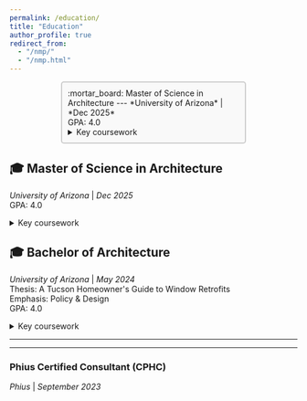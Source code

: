 ```yaml
---
permalink: /education/
title: "Education"
author_profile: true
redirect_from: 
  - "/nmp/"
  - "/nmp.html"
---
```


<div class="box">
:mortar_board: Master of Science in Architecture
---
*University of Arizona* | *Dec 2025*
<br/>
GPA: 4.0
<br/>
<details>
  <summary>Key coursework</summary>
* SBE 580 Research Methods
  <br/>
  * HDFS 536 Introductory Graduate Statistics
  <br/>
  * SOC 500A Sociological Theory
  <br/>
  * INFO 578 Science Information & Its Presentation
  <br/>
  * ARC 561M Energy Efficient Design
  <br/>
  * ARC 561N Energy Auditing & Modeling
</details>
</div>

<style>
.box {
  border: 2px solid #ccc;
  padding: 10px;
  border-radius: 5px;
  background-color: #f9f9f9;
  max-width: 300px;
  margin: 10px auto;
}
</style>


:mortar_board: Master of Science in Architecture
---
*University of Arizona* | *Dec 2025*
<br/>
GPA: 4.0
<br/>
<details>
  <summary>Key coursework</summary>
* SBE 580 Research Methods
  <br/>
  * HDFS 536 Introductory Graduate Statistics
  <br/>
  * SOC 500A Sociological Theory
  <br/>
  * INFO 578 Science Information & Its Presentation
  <br/>
  * ARC 561M Energy Efficient Design
  <br/>
  * ARC 561N Energy Auditing & Modeling
</details>

:mortar_board: Bachelor of Architecture
---
*University of Arizona* | *May 2024*
<br/>
Thesis: A Tucson Homeowner's Guide to Window Retrofits
<br/>
Emphasis: Policy & Design
<br/>
GPA: 4.0
<br/>
<details>
  <summary>Key coursework</summary>
  * ARC 410F Solar Decathlon Design Studio
  <br/>
  * ARC 471N Arid Region Urbanism
  <br/>
  * ARC 496B Climate Positive Detailing & Design
  <br/>
  * ARC 410F Design Build Studio
</details>

***
***

### Phius Certified Consultant (CPHC)
*Phius* | *September 2023*

